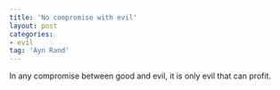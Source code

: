 ```yaml
---
title: 'No compromise with evil'
layout: post
categories:
- evil
tag: 'Ayn Rand'
---
```


In any compromise between good and evil, it is only evil that can profit.